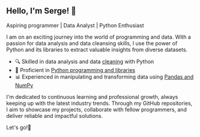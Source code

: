 ## Hello, I'm Serge! 👋

Aspiring programmer | Data Analyst | Python Enthusiast

I am on an exciting journey into the world of programming and data. With a passion for data analysis and data cleansing skills, I use the power of Python and its libraries to extract valuable insights from diverse datasets.

- 🔍 Skilled in data analysis and data [cleaning](https://github.com/Good-PJ/sf_ds_practic/tree/main/project_1_data_analise_practice) with Python
- 🐍 Proficient in [Python programming and libraries](https://github.com/Good-PJ/Side_projects)
- 📊 Experienced in manipulating and transforming data using [Pandas and NumPy](https://github.com/Good-PJ/sf_ds_practic/tree/main/project_1_data_analise_practice)

I'm dedicated to continuous learning and professional growth, always keeping up with the latest industry trends. Through my GitHub repositories, I aim to showcase my projects, collaborate with fellow programmers, and deliver reliable and impactful solutions.

Let's go!🚀
